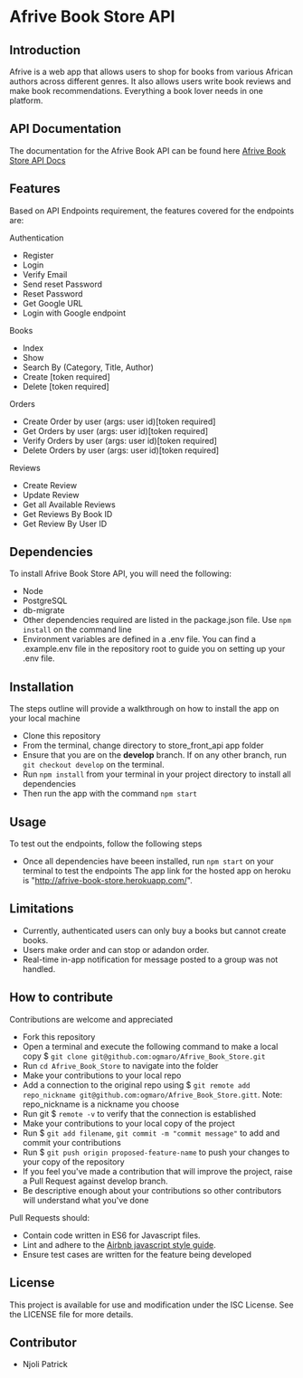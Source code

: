 # Afrive Book Store API

## Introduction

Afrive is a web app that allows users to shop for books from various African authors across different genres. It also allows users write book reviews and make book recommendations. Everything a book lover needs in one platform.

## API Documentation

The documentation for the Afrive Book API can be found here [Afrive Book Store API Docs](https://documenter.getpostman.com/view/11537019/UzBmM7a1)

## Features

Based on API Endpoints requirement, the features covered for the endpoints are:


Authentication

- Register
- Login
- Verify Email
- Send reset Password
- Reset Password
- Get Google URL
- Login with Google endpoint

Books

- Index
- Show
- Search By (Category, Title, Author)
- Create [token required]
- Delete [token required]

Orders

- Create Order by user (args: user id)[token required]
- Get Orders by user (args: user id)[token required]
- Verify Orders by user (args: user id)[token required]
- Delete Orders by user (args: user id)[token required]

Reviews

- Create Review
- Update Review
- Get all Available Reviews
- Get Reviews By Book ID
- Get Review By User ID

## Dependencies

To install Afrive Book Store API, you will need the following:

- Node
- PostgreSQL
- db-migrate
- Other dependencies required are listed in the package.json file. Use `npm install` on the command line
- Environment variables are defined in a .env file. You can find a .example.env file in the repository root to guide you on setting up your .env file.

## Installation

The steps outline will provide a walkthrough on how to install the app on your local machine

- Clone this repository
- From the terminal, change directory to store_front_api app folder
- Ensure that you are on the **develop** branch. If on any other branch, run `git checkout develop` on the terminal.
- Run `npm install` from your terminal in your project directory to install all dependencies
- Then run the app with the command `npm start`

## Usage

To test out the endpoints, follow the following steps

- Once all dependencies have beeen installed, run `npm start` on your terminal to test the endpoints
  The app link for the hosted app on heroku is "http://afrive-book-store.herokuapp.com/".

## Limitations

- Currently, authenticated users can only buy a books but cannot create books.
- Users make order and can stop or adandon order.
- Real-time in-app notification for message posted to a group was not handled.


## How to contribute

Contributions are welcome and appreciated

- Fork this repository
- Open a terminal and execute the following command to make a local copy $ `git clone git@github.com:ogmaro/Afrive_Book_Store.git`
- Run `cd Afrive_Book_Store` to navigate into the folder
- Make your contributions to your local repo
- Add a connection to the original repo using $ `git remote add repo_nickname git@github.com:ogmaro/Afrive_Book_Store.gitt`. Note: repo_nickname is a nickname you choose
- Run git $ `remote -v` to verify that the connection is established
- Make your contributions to your local copy of the project
- Run $ `git add filename`, `git commit -m "commit message"` to add and commit your contributions
- Run $ `git push origin proposed-feature-name` to push your changes to your copy of the repository
- If you feel you've made a contribution that will improve the project, raise a Pull Request against develop branch.
- Be descriptive enough about your contributions so other contributors will understand what you've done

Pull Requests should:

- Contain code written in ES6 for Javascript files.
- Lint and adhere to the [Airbnb javascript style guide](https://github.com/airbnb/javascript).
- Ensure test cases are written for the feature being developed

## License

This project is available for use and modification under the ISC License. See the LICENSE file for more details.

## Contributor

- Njoli Patrick
